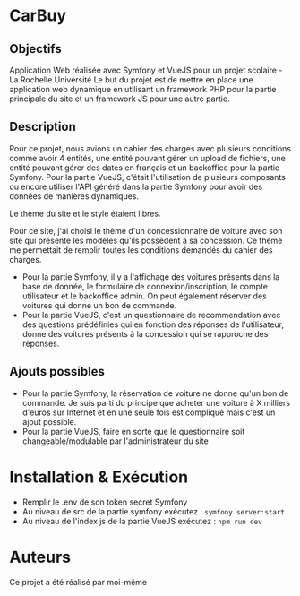 # CarBuy

## Objectifs 

Application Web réalisée avec Symfony et VueJS pour un projet scolaire - La Rochelle Université
Le but du projet est de mettre en place une application web dynamique en utilisant un framework PHP pour la partie principale du site et un framework JS pour une autre partie.

## Description

Pour ce projet, nous avions un cahier des charges avec plusieurs conditions comme avoir 4 entités, une entité pouvant gérer un upload de fichiers, une entité pouvant gérer des dates en français et un backoffice pour la partie Symfony. Pour la partie VueJS, c'était l'utilisation de plusieurs composants ou encore utiliser l'API généré dans la partie Symfony pour avoir des données de manières dynamiques.

Le thème du site et le style étaient libres.

Pour ce site, j'ai choisi le thème d'un concessionnaire de voiture avec son site qui présente les modèles qu'ils possèdent à sa concession. Ce thème me permettait de remplir toutes les conditions demandés du cahier des charges. 

  - Pour la partie Symfony, il y a l'affichage des voitures présents dans la base de donnée, le formulaire de connexion/inscription, le compte utilisateur et le backoffice admin. On peut également réserver des voitures qui donne un bon de commande.
  - Pour la partie VueJS, c'est un questionnaire de recommendation avec des questions prédéfinies qui en fonction des réponses de l'utilisateur, donne des voitures présents à la concession qui se rapproche des réponses.
  
## Ajouts possibles
  
  - Pour la partie Symfony, la réservation de voiture ne donne qu'un bon de commande. Je suis parti du principe que acheter une voiture à X milliers d'euros sur Internet et en une seule fois est compliqué mais c'est un ajout possible.
  - Pour la partie VueJS, faire en sorte que le questionnaire soit changeable/modulable par l'administrateur du site
  
# Installation & Exécution 
  
  - Remplir le .env de son token secret Symfony
  - Au niveau de src de la partie symfony exécutez : ``` symfony server:start ```
  - Au niveau de l'index js de la partie VueJS exécutez : ``` npm run dev ```

# Auteurs

Ce projet a été réalisé par moi-même



